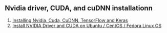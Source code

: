 ## Nvidia driver, CUDA, and cuDNN installationn
1. [Installing Nvidia, Cuda, CuDNN, TensorFlow and Keras](https://medium.com/@acrosson/installing-nvidia-cuda-cudnn-tensorflow-and-keras-69bbf33dce8a)
2. [Install NVIDIA Driver and CUDA on Ubuntu / CentOS / Fedora Linux OS](https://gist.github.com/wangruohui/df039f0dc434d6486f5d4d098aa52d07)
